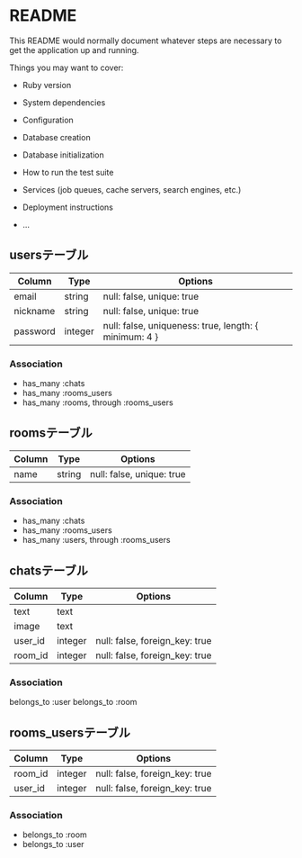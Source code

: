 # README

This README would normally document whatever steps are necessary to get the
application up and running.

Things you may want to cover:

* Ruby version

* System dependencies

* Configuration

* Database creation

* Database initialization

* How to run the test suite

* Services (job queues, cache servers, search engines, etc.)

* Deployment instructions

* ...


## usersテーブル

|Column|Type|Options|
|------|----|-------|
|email|string|null: false, unique: true|
|nickname|string|null: false, unique: true|
|password|integer|null: false, uniqueness: true, length: { minimum: 4 }|

### Association
- has_many :chats
- has_many :rooms_users
- has_many :rooms, through :rooms_users


## roomsテーブル

|Column|Type|Options|
|------|----|-------|
|name|string|null: false, unique: true|

### Association
- has_many :chats
- has_many :rooms_users
- has_many :users, through :rooms_users


## chatsテーブル

|Column|Type|Options|
|------|----|-------|
|text|text||
|image|text||
|user_id|integer|null: false, foreign_key: true|
|room_id|integer|null: false, foreign_key: true|

### Association
belongs_to :user
belongs_to :room


## rooms_usersテーブル

|Column|Type|Options|
|------|----|-------|
|room_id|integer|null: false, foreign_key: true|
|user_id|integer|null: false, foreign_key: true|

### Association
- belongs_to :room
- belongs_to :user
